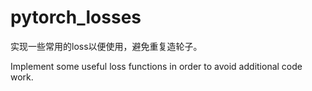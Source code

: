 # pytorch_losses



实现一些常用的loss以便使用，避免重复造轮子。

Implement some useful loss functions in order to avoid additional code work.

